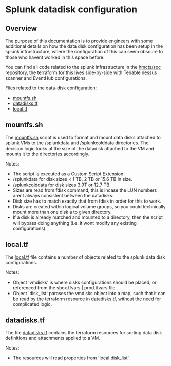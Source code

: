 # Splunk datadisk configuration

## Overview
The purpose of this documentation is to provide engineers with some additional details on how the data disk configuration has been setup in the splunk infrastructure, where the configuration of this can seem obscure to those who havent worked in this space before.

You can find all code related to the splunk infrastructure in the [hmcts/soc](https://github.com/hmcts/soc) repository, the terraform for this lives side-by-side with Tenable nessus scanner and EventHub configurations.

Files related to the data-disk configuration:
- [mountfs.sh](#mountfssh)
- [datadisks.tf](#datadiskstf)
- [local.tf](#localtf)


## mountfs.sh
The [mountfs.sh](https://github.com/hmcts/soc/blob/master/components/splunk/mountfs.sh) script is used to format and mount data disks attached to splunk VMs to the /splunkdata and /splunkcolddata directories. The decision logic looks at the size of the datadisk attached to the VM and mounts it to the directories accordingly. 

Notes:
- The script is executed as a Custom Script Extension.
- /splunkdata for disk sizes < 1 TB, 2 TB or 15.6 TB in size.
- /splunkcolddata for disk sizes 3.9T or 12.7 TB.
- Sizes are read from fdisk command, this is incase the LUN numbers arent always consistent between the datadisks.
- Disk size has to match exactly that from fdisk in order for this to work.
- Disks are created within logical volume groups, so you could technically mount more than one disk a to given directory.
- If a disk is already matched and mounted to a directory, then the script will bypass doing anything (i.e. it wont modify any existing configurations).

## local.tf
The [local.tf](https://github.com/hmcts/soc/blob/master/components/splunk/local.tf) file contains a number of objects related to the splunk data disk configurations. 

Notes:
- Object 'vmdisks' is where disks configurations should be placed, or referenced from the sbox.tfvars | prod.tfvars file.
- Object 'disk_list' parases the vmdisks object into a map, such that it can be read by the terraform resource in datadisks.tf, without the need for complicated logic.

## datadisks.tf
The file [datadisks.tf](https://github.com/hmcts/soc/blob/master/components/splunk/datadisks.tf) contains the terraform resources for sorting data disk definitions and attachments applied to a VM.

Notes:
- The resources will read properties from 'local.disk_list'.